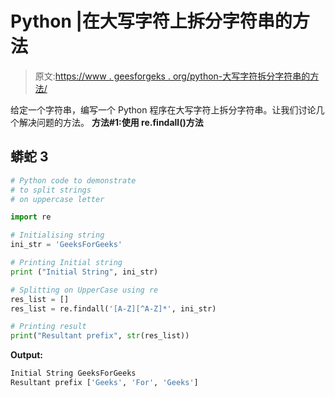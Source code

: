 # Python |在大写字符上拆分字符串的方法

> 原文:[https://www . geesforgeks . org/python-大写字符拆分字符串的方法/](https://www.geeksforgeeks.org/python-ways-to-split-strings-on-uppercase-characters/)

给定一个字符串，编写一个 Python 程序在大写字符上拆分字符串。让我们讨论几个解决问题的方法。
**方法#1:使用 re.findall()方法**

## 蟒蛇 3

```py
# Python code to demonstrate
# to split strings
# on uppercase letter

import re

# Initialising string
ini_str = 'GeeksForGeeks'

# Printing Initial string
print ("Initial String", ini_str)

# Splitting on UpperCase using re
res_list = []
res_list = re.findall('[A-Z][^A-Z]*', ini_str)

# Printing result
print("Resultant prefix", str(res_list))
```

**Output:** 

```py
Initial String GeeksForGeeks
Resultant prefix ['Geeks', 'For', 'Geeks']

```